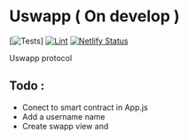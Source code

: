  # Uswapp ( On develop ) 
 [![Tests](https://travis-ci.com/dvidd/Uswapp.svg?branch=master)]
 [![Lint](https://github.com/dvidd/uSwapp/workflows/Lint/badge.svg)](https://github.com/dvidd/uSwapp/actions?query=workflow%3ALint)
 [![Netlify Status](https://api.netlify.com/api/v1/badges/ef69d511-c74d-4f36-af0d-3e85f8343c5f/deploy-status)](https://app.netlify.com/sites/loving-kirch-2863cb/deploys)

Uswapp protocol

## Todo :

- Conect to smart contract in App.js
- Add a username name
- Create swapp view and

